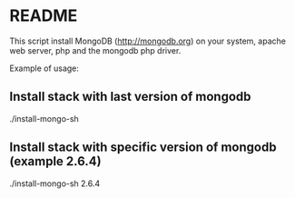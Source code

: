 README
===========================================================

This script install MongoDB (http://mongodb.org) on your system, 
apache web server, php and the mongodb php driver.

Example of usage:

## Install stack with last version of mongodb 
./install-mongo-sh 

## Install stack with specific version of mongodb (example 2.6.4)
./install-mongo-sh 2.6.4

